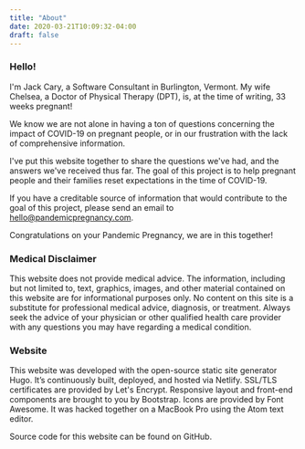 ```yaml
---
title: "About"
date: 2020-03-21T10:09:32-04:00
draft: false
---
```


### Hello!
I'm Jack Cary, a Software Consultant in Burlington, Vermont. My wife Chelsea, a Doctor of Physical Therapy (DPT), is, at the time of writing, 33 weeks pregnant!

We know we are not alone in having a ton of questions concerning the impact of COVID-19 on pregnant people, or in our frustration with the lack of comprehensive information.

I've put this website together to share the questions we've had, and the answers we've received thus far.  The goal of this project is to help pregnant people and their families reset expectations in the time of COVID-19.

If you have a creditable source of information that would contribute to the goal of this project, please send an email to hello@pandemicpregnancy.com.

Congratulations on your Pandemic Pregnancy, we are in this together!


### Medical Disclaimer
This website does not provide medical advice. The information, including but not limited to, text, graphics, images, and other material contained on this website are for informational purposes only. No content on this site is a substitute for professional medical advice, diagnosis, or treatment. Always seek the advice of your physician or other qualified health care provider with any questions you may have regarding a medical condition.


### Website
This website was developed with the open-source static site generator Hugo. It’s continuously built, deployed, and hosted via Netlify. SSL/TLS certificates are provided by Let's Encrypt. Responsive layout and front-end components are brought to you by Bootstrap. Icons are provided by Font Awesome. It was hacked together on a MacBook Pro using the Atom text editor.

Source code for this website can be found on GitHub.


